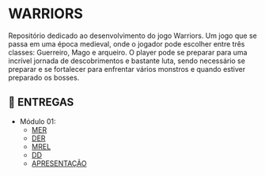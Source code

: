 # WARRIORS
Repositório dedicado ao desenvolvimento do jogo Warriors. Um jogo que se passa em uma época medieval, onde o jogador pode escolher entre três classes: Guerreiro, Mago e arqueiro. O player pode se preparar para uma incrível jornada de descobrimentos e bastante luta, sendo necessário se preparar e se fortalecer para enfrentar vários monstros e quando estiver preparado os bosses.

## :pushpin: ENTREGAS
  - Módulo 01:
    - [MER](https://github.com/SBD1/2024.1-Warriors/blob/main/docs/entrega-01/MER.md)
    - [DER](https://github.com/SBD1/2024.1-Warriors/blob/main/docs/entrega-01/DER.md)
    - [MREL](https://github.com/SBD1/2024.1-Warriors/blob/main/docs/entrega-01/MREL.md)
    - [DD](https://github.com/SBD1/2024.1-Warriors/blob/main/docs/entrega-01/DD.md)
    - [APRESENTAÇÃO](https://github.com/SBD1/2024.1-Warriors/blob/main/docs/entrega-01/apresenta%C3%A7%C3%A3o.md)
    
